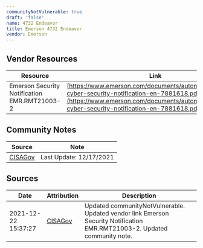 ```yaml
---
communityNotVulnerable: true
draft: 'false'
name: 4732 Endeavor
title: Emerson 4732 Endeavor
vendor: Emerson
---
```


## Vendor Resources
| Resource | Link |
| --- | --- |
| Emerson Security Notification EMR.RMT21003-2 | [https://www.emerson.com/documents/automation/emerson-cyber-security-notification-en-7881618.pdf](https://www.emerson.com/documents/automation/emerson-cyber-security-notification-en-7881618.pdf) |


## Community Notes
| Source | Note |
| --- | --- |
| [CISAGov](https://raw.githubusercontent.com/cisagov/log4j-affected-db/develop/README.md) | Last Update: 12/17/2021 |

## Sources
| Date | Attribution | Description |
| --- | --- | --- |
| 2021-12-22 15:37:27 | [CISAGov](https://raw.githubusercontent.com/cisagov/log4j-affected-db/develop/README.md) | Updated communityNotVulnerable. Updated vendor link Emerson Security Notification EMR.RMT21003-2. Updated community note.  |
